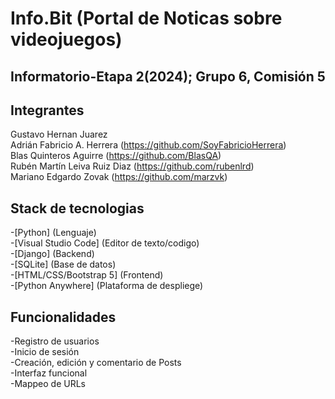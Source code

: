 # Info.Bit (Portal de Noticas sobre videojuegos) 
## Informatorio-Etapa 2(2024); Grupo 6, Comisión 5

## Integrantes 
Gustavo Hernan Juarez  
Adrián Fabricio A. Herrera (https://github.com/SoyFabricioHerrera)  
Blas Quinteros Aguirre (https://github.com/BlasQA)  
Rubén Martín Leiva Ruiz Diaz (https://github.com/rubenlrd)  
Mariano Edgardo Zovak (https://github.com/marzvk)

## Stack de tecnologias
-[Python] (Lenguaje)  
-[Visual Studio Code] (Editor de texto/codigo)  
-[Django] (Backend)  
-[SQLite] (Base de datos)  
-[HTML/CSS/Bootstrap 5] (Frontend)  
-[Python Anywhere] (Plataforma de despliege)

## Funcionalidades
-Registro de usuarios  
-Inicio de sesión  
-Creación, edición y comentario de Posts  
-Interfaz funcional  
-Mappeo de URLs
